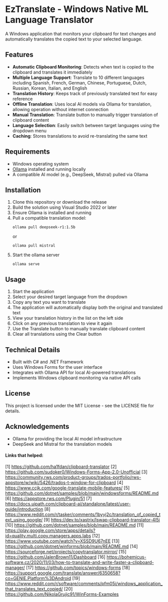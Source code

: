 # EzTranslate - Windows Native ML Language Translator

A Windows application that monitors your clipboard for text changes and automatically translates the copied text to your selected language.

## Features

- **Automatic Clipboard Monitoring**: Detects when text is copied to the clipboard and translates it immediately
- **Multiple Language Support**: Translate to 10 different languages including Spanish, French, German, Chinese, Portuguese, Dutch, Russian, Korean, Italian, and English
- **Translation History**: Keeps track of previously translated text for easy reference
- **Offline Translation**: Uses local AI models via Ollama for translation, allowing operation without internet connection
- **Manual Translation**: Translate button to manually trigger translation of clipboard content
- **Language Selection**: Easily switch between target languages using the dropdown menu
- **Caching**: Stores translations to avoid re-translating the same text

## Requirements

- Windows operating system
- [Ollama](https://ollama.ai/) installed and running locally
- A compatible AI model (e.g., DeepSeek, Mistral) pulled via Ollama

## Installation

1. Clone this repository or download the release
2. Build the solution using Visual Studio 2022 or later
3. Ensure Ollama is installed and running
4. Pull a compatible translation model:
   ```
   ollama pull deepseek-r1:1.5b
   ```
   or
   ```
   ollama pull mistral
   ```
5. Start the ollama server
   ```
   ollama serve
   ```

## Usage

1. Start the application
2. Select your desired target language from the dropdown
3. Copy any text you want to translate
4. The application will automatically display both the original and translated text
5. View your translation history in the list on the left side
6. Click on any previous translation to view it again
7. Use the Translate button to manually translate clipboard content
8. Clear all translations using the Clear button

## Technical Details

- Built with C# and .NET Framework
- Uses Windows Forms for the user interface
- Integrates with Ollama API for local AI-powered translations
- Implements Windows clipboard monitoring via native API calls

## License

This project is licensed under the MIT License - see the LICENSE file for details.

## Acknowledgements

- Ollama for providing the local AI model infrastructure
- DeepSeek and Mistral for the translation models


#### Links that helped:

[1] https://github.com/ha1fdan/clipboard-translator
[2] https://github.com/sudoker0/Windows-Forms-App-2.0-Unofficial
[3] https://community.rws.com/product-groups/trados-portfolio/rws-appstore/w/wiki/5426/trados-t-window-for-clipboard
[4] https://www.ccjk.com/google-translate-mobile-features/
[5] https://github.com/dotnet/samples/blob/main/windowsforms/README.md
[6] https://appstore.rws.com/Plugin/51
[7] https://docs.uipath.com/clipboard-ai/standalone/latest/user-guide/introduction
[8] https://www.reddit.com/r/tasker/comments/1byyj2c/translation_of_copied_text_using_google/
[9] https://dev.to/xastrix/lswap-clipboard-translator-4l5i
[10] https://github.com/dotnet/samples/blob/main/README.md
[11] https://play.google.com/store/apps/details?id=quality.multi.copy.managers.apps.labs
[12] https://www.youtube.com/watch?v=XSSD9U67nEE
[13] https://github.com/dotnet/winforms/blob/main/README.md
[14] https://sourceforge.net/projects/copytranslator.mirror/
[15] https://github.com/JalenBrown11/Dashboard
[16] https://bohemicus-software.cz/2020/11/03/how-to-translate-and-write-faster-a-clipboard-manager/
[17] https://github.com/topics/windows-forms
[18] https://support.google.com/translate/answer/6350658?co=GENIE.Platform%3DAndroid
[19] https://www.reddit.com/r/software/comments/pfm05i/windows_application_that_translates_text_copied/
[20] https://github.com/NikolaGrujic91/WinForms-Examples
